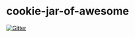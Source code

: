 # cookie-jar-of-awesome

[![Gitter](https://badges.gitter.im/mcbobo/cookie-jar-of-awesome.svg)](https://gitter.im/mcbobo/cookie-jar-of-awesome?utm_source=badge&utm_medium=badge&utm_campaign=pr-badge&utm_content=badge)